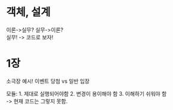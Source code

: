 # 객체, 설계
이론->실무? 실무->이론?  
실무! -> 코드로 보자!

# 1장
소극장 예시!
이벤트 당첨 vs 일반 입장 

모듈: 1. 제대로 실행되어야함  2. 변경이 용이해야 함 3. 이해하기 쉬워야 함  
-> 현재 코드는 그렇지 못함.